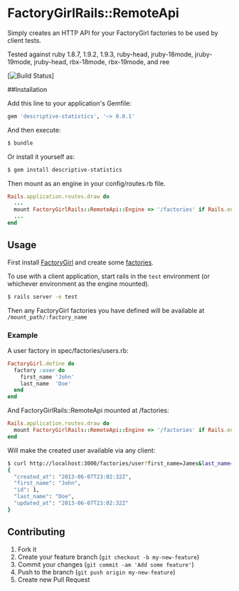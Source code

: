 # FactoryGirlRails::RemoteApi

Simply creates an HTTP API for your FactoryGirl factories to be used by client tests.

Tested against ruby 1.8.7, 1.9.2, 1.9.3, ruby-head, jruby-18mode, jruby-19mode, jruby-head, rbx-18mode, rbx-19mode, and
ree

[![Build Status](https://secure.travis-ci.org/jtescher/factory_girl_rails-remote_api.png)]


##Installation

Add this line to your application's Gemfile:

```ruby
gem 'descriptive-statistics', '~> 0.0.1'
```

And then execute:
```bash
$ bundle
```

Or install it yourself as:
```bash
$ gem install descriptive-statistics
```

Then mount as an engine in your config/routes.rb file.
```ruby
Rails.application.routes.draw do
  ...
  mount FactoryGirlRails::RemoteApi::Engine => '/factories' if Rails.env.test?
  ...
end
```


## Usage

First install [FactoryGirl](https://github.com/thoughtbot/factory_girl_rails) and create some
[factories](https://github.com/thoughtbot/factory_girl/wiki/Usage).

To use with a client application, start rails in the `test` environment (or whichever environment as the engine mounted).
```bash
$ rails server -e test
```

Then any FactoryGirl factories you have defined will be available at `/mount_path/:factory_name`

### Example

A user factory in spec/factories/users.rb:
```ruby
FactoryGirl.define do
  factory :user do
    first_name 'John'
    last_name  'Doe'
  end
end
```

And FactoryGirlRails::RemoteApi mounted at /factories:
```ruby
Rails.application.routes.draw do
  mount FactoryGirlRails::RemoteApi::Engine => '/factories' if Rails.env.test?
end
```

Will make the created user available via any client:
```bash
$ curl http://localhost:3000/factories/user?first_name=James&last_name=Deen
{
  "created_at": "2013-06-07T23:02:32Z",
  "first_name": "John",
  "id": 1,
  "last_name": "Doe",
  "updated_at": "2013-06-07T23:02:32Z"
}
```


## Contributing

1. Fork it
2. Create your feature branch (`git checkout -b my-new-feature`)
3. Commit your changes (`git commit -am 'Add some feature'`)
4. Push to the branch (`git push origin my-new-feature`)
5. Create new Pull Request
